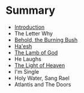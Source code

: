 # Summary

* [Introduction](README.md)
* The Letter Why
* [Behold, the Burning Bush](behold,_the_burning_bush.md)
* [Ha'esh](chapter1.md)
* [The Lamb of God](the_lamb_of_god.md)
* He Laughs
* [The Light of Heaven](the_light_of_heaven.md)
* I'm Single
* Holy Water, Sang Rael
* Atlantis and The Doors

